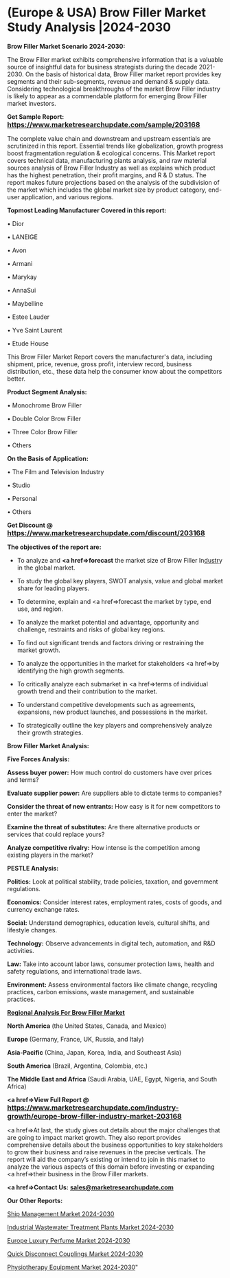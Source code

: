 # (Europe & USA) Brow Filler Market Study Analysis |2024-2030

<strong>Brow Filler Market Scenario 2024-2030:</strong>

The Brow Filler market exhibits comprehensive information that is a valuable source of insightful data for business strategists during the decade 2021-2030. On the basis of historical data, Brow Filler market report provides key segments and their sub-segments, revenue and demand &amp; supply data. Considering technological breakthroughs of the market Brow Filler industry is likely to appear as a commendable platform for emerging Brow Filler market investors.

<strong>Get Sample Report: <a href=https://www.marketresearchupdate.com/sample/203168><font size=3 color=#0000ff>https://www.marketresearchupdate.com/sample/203168</font></a></strong>

The complete value chain and downstream and upstream essentials are scrutinized in this report. Essential trends like globalization, growth progress boost fragmentation regulation &amp; ecological concerns. This Market report covers technical data, manufacturing plants analysis, and raw material sources analysis of Brow Filler Industry as well as explains which product has the highest penetration, their profit margins, and R & D status. The report makes future projections based on the analysis of the subdivision of the market which includes the global market size by product category, end-user application, and various regions.

<strong>Topmost Leading Manufacturer Covered in this report:</strong>

• Dior

• LANEIGE

• Avon

• Armani

• Marykay

• AnnaSui

• Maybelline

• Estee Lauder

• Yve Saint Laurent

• Etude House

This Brow Filler Market Report covers the manufacturer's data, including shipment, price, revenue, gross profit, interview record, business distribution, etc., these data help the consumer know about the competitors better.

<strong>Product Segment Analysis: </strong>

• Monochrome Brow Filler

• Double Color Brow Filler

• Three Color Brow Filler

• Others

<strong>On the Basis of Application:</strong>

• The Film and Television Industry

• Studio

• Personal

• Others

<strong>Get Discount @ <a href=https://www.marketresearchupdate.com/discount/203168><font size=3 color=#0000ff>https://www.marketresearchupdate.com/discount/203168</font></a></strong>

<strong><b>The objectives of the report are:</b></strong>

- To analyze and <strong><a href=><strong>forecast</strong></a></strong> the market size of Brow Filler In<a href=ASDF991299>dustr</a>y in the global market.

- To study the global key players, SWOT analysis, value and global market share for leading players.

- To determine, explain and <a href=>forecast</a> the market by type, end use, and region.

- To analyze the market potential and advantage, opportunity and challenge, restraints and risks of global key regions.

- To find out significant trends and factors driving or restraining the market growth.

- To analyze the opportunities in the market for stakeholders <a href=>by</a> identifying the high growth segments.

- To critically analyze each submarket in <a href=>terms</a> of individual growth trend and their contribution to the market.

- To understand competitive developments such as agreements, expansions, new product launches, and possessions in the market.

- To strategically outline the key players and comprehensively analyze their growth strategies.

<strong>Brow Filler Market Analysis:</strong>

<strong>Five Forces Analysis:</strong>

<strong>Assess buyer power:</strong> How much control do customers have over prices and terms?

<strong>Evaluate supplier power:</strong> Are suppliers able to dictate terms to companies?

<strong>Consider the threat of new entrants:</strong> How easy is it for new competitors to enter the market?

<strong>Examine the threat of substitutes:</strong> Are there alternative products or services that could replace yours?

<strong>Analyze competitive rivalry:</strong> How intense is the competition among existing players in the market?

<strong>PESTLE Analysis:</strong>

<strong>Politics:</strong> Look at political stability, trade policies, taxation, and government regulations.

<strong>Economics:</strong> Consider interest rates, employment rates, costs of goods, and currency exchange rates.

<strong>Social:</strong> Understand demographics, education levels, cultural shifts, and lifestyle changes.

<strong>Technology:</strong> Observe advancements in digital tech, automation, and R&D activities.

<strong>Law:</strong> Take into account labor laws, consumer protection laws, health and safety regulations, and international trade laws.

<strong>Environment:</strong> Assess environmental factors like climate change, recycling practices, carbon emissions, waste management, and sustainable practices.

<strong><u><b>Regional Analysis For Brow Filler Market</b></u></strong>

<strong><b>North America</b></strong> (the United States, Canada, and Mexico)

<strong><b>Europe </b></strong>(Germany, France, UK, Russia, and Italy)

<strong><b>Asia-Pacific</b></strong> (China, Japan, Korea, India, and Southeast Asia)

<strong><b>South America</b></strong> (Brazil, Argentina, Colombia, etc.)

<strong><b>The Middle East and Africa</b></strong> (Saudi Arabia, UAE, Egypt, Nigeria, and South Africa)

<strong><a href=>View Full Report</a> @ <a href=https://www.marketresearchupdate.com/industry-growth/europe-brow-filler-industry-market-203168><font size=3 color=#0000ff>https://www.marketresearchupdate.com/industry-growth/europe-brow-filler-industry-market-203168</font></a></strong>

<a href=>At last,</a> the study gives out details about the major challenges that are going to impact market growth. They also report provides comprehensive details about the business opportunities to key stakeholders to grow their business and raise revenues in the precise verticals. The report will aid the company’s existing or intend to join in this market to analyze the various aspects of this domain before investing or expanding <a href=>their</a> business in the Brow Filler markets.

<strong><a href=>Contact Us:</a></strong>
<strong>sales@marketresearchupdate.com</strong>

<strong>Our Other Reports:</strong>

<a href=https://www.linkedin.com/pulse/ship-management-market-size-set-grow-remarkable>Ship Management Market 2024-2030</a>

<a href=https://www.linkedin.com/pulse/industrial-wastewater-treatment-plants-market-3f>Industrial Wastewater Treatment Plants Market 2024-2030</a>

<a href=https://www.linkedin.com/pulse/europe-luxury-perfume-market-2023-global-industry-analysis>Europe Luxury Perfume Market 2024-2030</a>

<a href=https://www.linkedin.com/pulse/quick-disconnect-couplings-market-2023-izbkf/>Quick Disconnect Couplings Market 2024-2030</a>

<a href=https://medium.com/@200014aishwarya/physiotherapy-equipment-market-2023-2030-is-thriving-by-focuses-on-major-players-like-company-i-7962517f9bde>Physiotherapy Equipment Market 2024-2030</a>"
